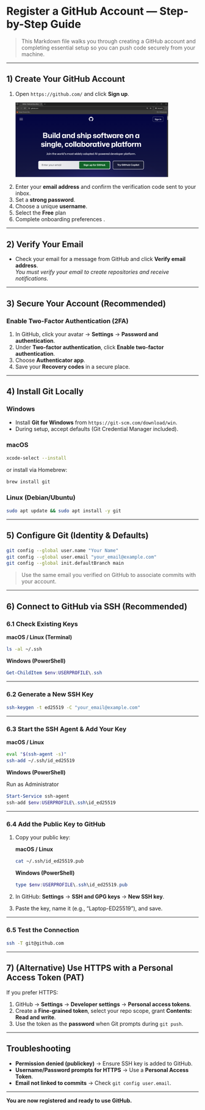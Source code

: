 # Register a GitHub Account — Step-by-Step Guide

> This Markdown file walks you through creating a GitHub account and completing essential setup so you can push code securely from your machine.

---

## 1) Create Your GitHub Account

1. Open `https://github.com/` and click **Sign up**.
   <p align="left">
     <img src="images/1_Register_Github/SignUp.png" alt="Sign Up" width="400">
   </p>
2. Enter your **email address** and confirm the verification code sent to your inbox.
3. Set a **strong password**.
4. Choose a unique **username**.
5. Select the **Free** plan
6. Complete onboarding preferences .

---

## 2) Verify Your Email

- Check your email for a message from GitHub and click **Verify email address**.  
  *You must verify your email to create repositories and receive notifications.*

---

## 3) Secure Your Account (Recommended)

### Enable Two-Factor Authentication (2FA)
1. In GitHub, click your avatar → **Settings** → **Password and authentication**.
2. Under **Two-factor authentication**, click **Enable two-factor authentication**.
3. Choose **Authenticator app**.
4. Save your **Recovery codes** in a secure place.

---

## 4) Install Git Locally

### Windows
- Install **Git for Windows** from `https://git-scm.com/download/win`.
- During setup, accept defaults (Git Credential Manager included).

### macOS
```bash
xcode-select --install
```
or install via Homebrew:
```bash
brew install git
```

### Linux (Debian/Ubuntu)
```bash
sudo apt update && sudo apt install -y git
```

---

## 5) Configure Git (Identity & Defaults)

```bash
git config --global user.name "Your Name"
git config --global user.email "your_email@example.com"
git config --global init.defaultBranch main
```

> Use the same email you verified on GitHub to associate commits with your account.

---


## 6) Connect to GitHub via SSH (Recommended)

### 6.1 Check Existing Keys

**macOS / Linux (Terminal)**
```bash
ls -al ~/.ssh
```

**Windows (PowerShell)** 

```powershell
Get-ChildItem $env:USERPROFILE\.ssh
```

---

### 6.2 Generate a New SSH Key
```bash
ssh-keygen -t ed25519 -C "your_email@example.com"
```

---

### 6.3 Start the SSH Agent & Add Your Key

**macOS / Linux**
```bash
eval "$(ssh-agent -s)"
ssh-add ~/.ssh/id_ed25519
```

**Windows (PowerShell)**

Run as Administrator
```powershell
Start-Service ssh-agent
ssh-add $env:USERPROFILE\.ssh\id_ed25519
```

---

### 6.4 Add the Public Key to GitHub
1. Copy your public key:

   **macOS / Linux**
   ```bash
   cat ~/.ssh/id_ed25519.pub
   ```

   **Windows (PowerShell)**
   ```powershell
   type $env:USERPROFILE\.ssh\id_ed25519.pub
   ```

2. In GitHub: **Settings** → **SSH and GPG keys** → **New SSH key**.
3. Paste the key, name it (e.g., “Laptop-ED25519”), and save.

---

### 6.5 Test the Connection
```bash
ssh -T git@github.com
```

---

## 7) (Alternative) Use HTTPS with a Personal Access Token (PAT)

If you prefer HTTPS:

1. GitHub → **Settings** → **Developer settings** → **Personal access tokens**.
2. Create a **Fine-grained token**, select your repo scope, grant **Contents: Read and write**.
3. Use the token as the **password** when Git prompts during `git push`.

---

## Troubleshooting

- **Permission denied (publickey)** → Ensure SSH key is added to GitHub.
- **Username/Password prompts for HTTPS** → Use a **Personal Access Token**.
- **Email not linked to commits** → Check `git config user.email`.

---

**You are now registered and ready to use GitHub.**
